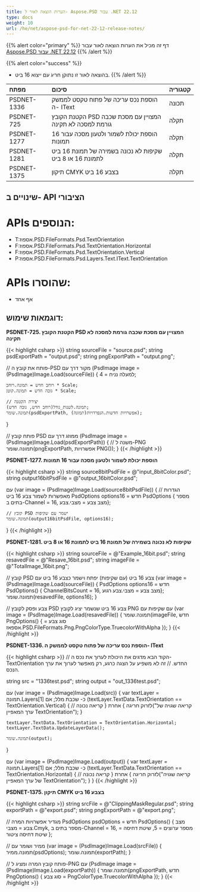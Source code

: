 ```yaml
---
title: הערות הוצאה לאור ל- Aspose.PSD עבור .NET 22.12
type: docs
weight: 10
url: /he/net/aspose-psd-for-net-22-12-release-notes/
---
```


{{% alert color="primary" %}}
דף זה מכיל את הערות הוצאה לאור עבור [Aspose.PSD עבור .NET 22.12](https://www.nuget.org/packages/Aspose.PSD/)
{{% /alert %}}

{{% alert color="success" %}}
- בהוצאה לאור זו נתוקן חריג עם ייצוא 16 ביט.
{{% /alert %}}

|**מפתח**|**סיכום**|**קטגוריה**|
| :- | :- | :- |
|PSDNET-1336|הוספת נכס עריכה של פתוח טקסט לממשק ה- IText|תכונה|
|PSDNET-725|הקטנת הקובץ PSD המצויין עם מסכת שכבה גורמת למסכה לא תקינה|תקלה|
|PSDNET-1277|הוספת יכולת לשמור ולטעון מסכה עבור 16 תמונות|תקלה|
|PSDNET-1281|שקיפות לא נכונה בשמירה של תמונת 16 ביט לתמונת 16 או 8 ביט|תקלה|
|PSDNET-1375|תיקון CMYK בצבע 16 ביט|תקלה|


## **שינויים ב- API הציבורי**
# **APIs הנוספים:**
- T:אספוז.PSD.FileFormats.Psd.TextOrientation
- F:אספוז.PSD.FileFormats.Psd.TextOrientation.Horizontal
- F:אספוז.PSD.FileFormats.Psd.TextOrientation.Vertical
- P:אספוז.PSD.FileFormats.Psd.Layers.Text.IText.TextOrientation


# **APIs שהוסרו:**
- אף אחד


## **דוגמאות שימוש:**

**PSDNET-725. הקטנת הקובץ PSD המצויין עם מסכת שכבה גורמת למסכה לא תקינה**

{{< highlight csharp >}}
string sourceFile = "source.psd";
string psdExportPath = "output.psd";
string pngExportPath = "output.png";

// פותח את קובץ ה-PSD מקור
דרך עם (PsdImage image = (PsdImage)Image.Load(sourceFile))
{
    למעלה נניח = 4;

    רוחב חדש = תמונה.רוחב * Scale;
    גובה חדש = תמונה.קוטן * Scale;

    // יצירת הקטנה
    תמונה.לשנות_גודל(רוחב חדש, גובה חדש);
    תמונה.שומר(psdExportPath, אפשרויות חדשות.הנפרדויות(תמונה));
}

// פותח קובץ PSD ממוזג
דרך עם (PsdImage image = (PsdImage)Image.Load(psdExportPath))
{
    // משנה ל-PNG
    תמונה.שומר(pngExportPath, אפשרויות PNG());
}
{{< /highlight >}}

**PSDNET-1277. הוספת יכולת לשמור ולטעון מסכה עבור 16 תמונות**

{{< highlight csharp >}}
string source8bitPsdFile = @"input_8bitColor.psd";
string output16bitPsdFile = @"output_16bitColor.psd";

עם (var image = (PsdImage)Image.Load(source8bitPsdFile))
{
    // הגדרות מאפשרות לשמור צבע 16 ביט
    PsdOptions options16 = חדש PsdOptions { מספר בתים ב-Channel = 16, מצב צבע = מצבי.צבע};
    
    // קובץ PSD ישמר עם שקיפות
    תמונה.שומר(output16bitPsdFile, options16);
}
{{< /highlight >}}

**PSDNET-1281. שקיפות לא נכונה בשמירה של תמונת 16 ביט לתמונת 16 או 8 ביט**

{{< highlight csharp >}}
string sourceFile = @"Example_16bit.psd";
string resavedFile = @"Resave_16bit.psd";
string imageFile = @"TotalImage_16bit.png";

// קובץ PSD צבע 16 ביט (עם שקיפות) יפתח וישמר כצבע 16 ביט
עם (var image = (PsdImage)Image.Load(sourceFile))
{
    PsdOptions options16 = חדש PsdOptions() { ChannelBitsCount = 16, מצב צבע = מצבי.צבע רגוע};
    תמונה.שומר(resavedFile, options16);
}

// צבע ופסק לקובץ PSD צבע 16 ביט שנשמר יציג לקובץ PNG עם שקיפות
עם (var image = (PsdImage)Image.Load(resavedFile))
{
    תמונה.שומר(imageFile, חדש PngOptions() { סוג צבע = אספאז.PSD.FileFormats.Png.PngColorType.TruecolorWithAlpha });
}
{{< /highlight >}}

**PSDNET-1336. הוספת נכס עריכה של פתוח טקסט לממשק ה- IText**

{{< highlight csharp >}}
// הקוד הבא מדגים את היכולת לערוך את נכס ה- TextOrientation החדש.
// זה לא משפיע על הצגה כרגע, רק מאפשר לערוך את ערך הנכס.

string src = "1336test.psd";
string output = "out_1336test.psd";

עם (var image = (PsdImage)Image.Load(src))
{
    var textLayer = תמונה.Layers[1] כ- שכבת מלל;
    אם (textLayer.TextData.TextOrientation == TextOrientation.Vertical)
    {
        // קריאה נכונה
    }
    אחרת
    {
        לזרוק חריגה("קריאה שגויה של ערך המאפיין TextOrientation");
    }

    textLayer.TextData.TextOrientation = TextOrientation.Horizontal;
    textLayer.TextData.UpdateLayerData();

    תמונה.שומר(output);
}

עם (var image = (PsdImage)Image.Load(output))
{
    var textLayer = תמונה.Layers[1] כ- שכבת מלל;
    אם (textLayer.TextData.TextOrientation == TextOrientation.Horizontal)
    {
        // קריאה נכונה
    }
    אחרת
    {
        לזרוק חריגה("קריאה שגויה של ערך המאפיין TextOrientation");
    }
}
{{< /highlight >}}

**PSDNET-1375. תיקון CMYK בצבע 16 ביט**

{{< highlight csharp >}}
string srcFile = @"ClippingMaskRegular.psd";
string exportPath = @"export.psd";
string pngExportPath = @"export.png";

// מגדיר אפשרויות המרה
PsdOptions psdOptions = חדש PsdOptions()
{
    מצב צבע = מצבי.Cmyk,
    מספר בתים ב-Channel = 16,
    מספר ערוצים = 5,
    שיטת דחיסה = שיטת דחיסה ציטור
};

// ממיר ושומר
עם (var image = (PsdImage)Image.Load(srcFile))
{
    תמונה.ממיר(psdOptions);
    תמונה.שומר(exportPath);
}

// פותח קובץ המרה ומציג ל-PNG
עם (PsdImage image = (PsdImage)Image.Load(exportPath))
{
    תמונה.שומר(pngExportPath, חדש PngOptions() { סוג צבע = PngColorType.TruecolorWithAlpha });
}
{{< /highlight >}}
